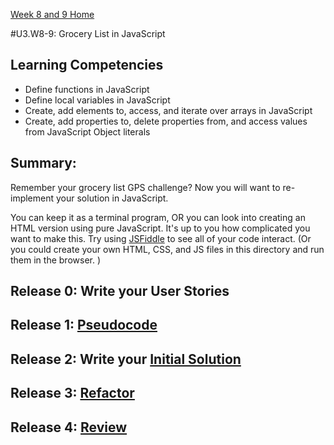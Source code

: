 [Week 8 and 9 Home](./)

#U3.W8-9: Grocery List in JavaScript  

## Learning Competencies
- Define functions in JavaScript
- Define local variables in JavaScript
- Create, add elements to, access, and iterate over arrays in JavaScript
- Create, add properties to, delete properties from, and access values from JavaScript Object literals

## Summary:
Remember your grocery list GPS challenge? Now you will want to re-implement your solution in JavaScript.

You can keep it as a terminal program, OR you can look into creating an HTML version using pure JavaScript. It's up to you how complicated you want to make this. Try using [JSFiddle](http://jsfiddle.net/) to see all of your code interact. (Or you could create your own HTML, CSS, and JS files in this directory and run them in the browser. )

## Release 0: Write your User Stories
## Release 1: [Pseudocode](https://github.com/Devbootcamp/phase_0_handbook/blob/master/coding-references/pseudocode.md)
## Release 2: Write your [Initial Solution](https://github.com/Devbootcamp/phase_0_handbook/blob/master/coding-references/initial-solution.md)
## Release 3: [Refactor](https://github.com/Devbootcamp/phase_0_handbook/blob/master/coding-references/refactoring.md)
## Release 4: [Review](https://github.com/Devbootcamp/phase_0_handbook/blob/master/coding-references/review.md)
